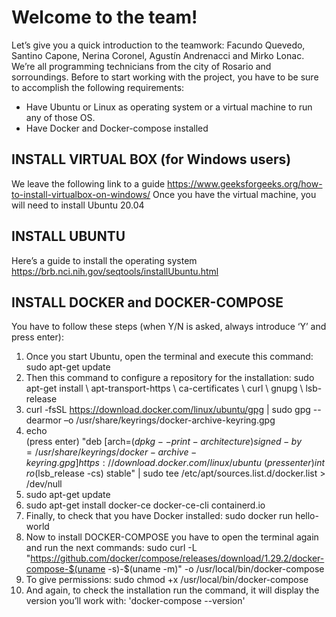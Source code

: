 # Welcome to the team! 
Let’s give you a quick introduction to the teamwork: Facundo Quevedo, Santino Capone, Nerina Coronel, Agustín Andrenacci and Mirko Lonac. We’re all programming technicians from the city of Rosario and sorroundings.
Before to start working with the project, you have to be sure to accomplish the following requirements:
-	Have Ubuntu or Linux as operating system or a virtual machine to run any of those OS.
-	Have Docker and Docker-compose installed
## INSTALL VIRTUAL BOX (for Windows users)
We leave the following link to a guide https://www.geeksforgeeks.org/how-to-install-virtualbox-on-windows/ 
Once you have the virtual machine, you will need to install Ubuntu 20.04
## INSTALL UBUNTU
Here’s a guide to install the operating system https://brb.nci.nih.gov/seqtools/installUbuntu.html 
## INSTALL DOCKER and DOCKER-COMPOSE
You have to follow these steps (when Y/N is asked, always introduce ‘Y’ and press enter):
1)	Once you start Ubuntu, open the terminal and execute this command:
sudo apt-get update
2)	Then this command to configure a repository for the installation: 
sudo apt-get install \ apt-transport-https \ ca-certificates \ curl \ gnupg \ lsb-release
3)	curl -fsSL https://download.docker.com/linux/ubuntu/gpg | sudo gpg --dearmor –o /usr/share/keyrings/docker-archive-keyring.gpg
4)	echo \
(press enter) "deb [arch=$(dpkg --print-architecture) signed-by=/usr/share/keyrings/docker-archive-keyring.gpg] https://download.docker.com/linux/ubuntu \
(press enter) intro$(lsb_release -cs) stable" | sudo tee /etc/apt/sources.list.d/docker.list > /dev/null
5)	sudo apt-get update
6)	sudo apt-get install docker-ce docker-ce-cli containerd.io
7)	Finally, to check that you have Docker installed:
sudo docker run hello-world
8)	Now to install DOCKER-COMPOSE you have to open the terminal again and run the next commands:
sudo curl -L "https://github.com/docker/compose/releases/download/1.29.2/docker-compose-$(uname -s)-$(uname -m)" -o /usr/local/bin/docker-compose
9)	To give permissions:
sudo chmod +x /usr/local/bin/docker-compose
10)	And again, to check the installation run the command, it will display the version you’ll work with:
'docker-compose --version'
